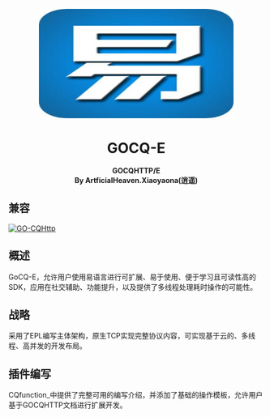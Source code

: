 <p align="center">
  <a href="#">
    <img src="https://raw.githubusercontent.com/Artificialheaven/GOCQ-E/main/E.jpg" width="384" height="216" alt="">
  </a>
</p>

<div align="center">

# GOCQ-E

**GOCQHTTP/E**  
**By ArtficialHeaven.Xiaoyaona(逍遥)**  

</div>

## 兼容
[![GO-CQHttp](https://img.shields.io/badge/-GoCQHttp-EB1923?style=flat-square&logo=Tencent%20QQ&logoColor=white)](https://github.com/Mrs4s/go-cqhttp)

## 概述
GoCQ-E，允许用户使用易语言进行可扩展、易于使用、便于学习且可读性高的SDK，应用在社交辅助、功能提升，以及提供了多线程处理耗时操作的可能性。

## 战略
采用了EPL编写主体架构，原生TCP实现完整协议内容，可实现基于云的、多线程、高并发的开发布局。

## 插件编写
CQfunction_中提供了完整可用的编写介绍，并添加了基础的操作模板，允许用户基于GOCQHTTP文档进行扩展开发。
